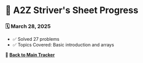 # 📘 A2Z Striver's Sheet Progress  

### 🗓️ March 28, 2025  
- ✅ Solved 27 problems
- ✅ Topics Covered: Basic introduction and arrays

🔄 **[Back to Main Tracker](README.md)**

